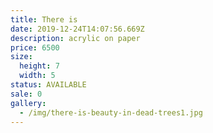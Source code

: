 ```yaml
---
title: There is
date: 2019-12-24T14:07:56.669Z
description: acrylic on paper
price: 6500
size:
  height: 7
  width: 5
status: AVAILABLE
sale: 0
gallery:
  - /img/there-is-beauty-in-dead-trees1.jpg
---
```



